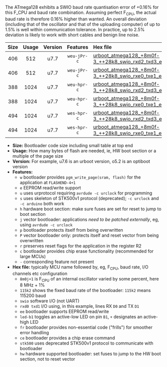 The ATmega128 exhibits a SWIO baud rate quantisation error of +0.16% for this F_CPU and baud rate combination. Assuming perfect F<sub>CPU</sub>, the actual baud rate is therefore 0.16% higher than wanted. An overall deviation (including that of the oscillator and that of the uploading computer) of up to 1.5% is well within communication tolerance. In practice, up to 2.5% deviation is likely to work with short cables and benign line noise.

|Size|Usage|Version|Features|Hex file|
|:-:|:-:|:-:|:-:|:--|
|406|512|u7.7|`weu-jPr-c`|[urboot_atmega128_+8m0f-3_++28k8_swio_rxd2_txd3_ee_led+b5_fr_ce.hex](https://raw.githubusercontent.com/stefanrueger/urboot.hex/main/cores/megacore/atmega128/internal_oscillator/fcpu_+8m0f-3/br_++28k8/urboot_atmega128_+8m0f-3_++28k8_swio_rxd2_txd3_ee_led+b5_fr_ce.hex)|
|406|512|u7.7|`weu-jPr-c`|[urboot_atmega128_+8m0f-3_++28k8_swio_rxe0_txe1_ee_led+b5_fr_ce.hex](https://raw.githubusercontent.com/stefanrueger/urboot.hex/main/cores/megacore/atmega128/internal_oscillator/fcpu_+8m0f-3/br_++28k8/urboot_atmega128_+8m0f-3_++28k8_swio_rxe0_txe1_ee_led+b5_fr_ce.hex)|
|388|1024|u7.7|`weu-hpr-c`|[urboot_atmega128_+8m0f-3_++28k8_swio_rxd2_txd3_ee_led+b5_fr_ce_hw.hex](https://raw.githubusercontent.com/stefanrueger/urboot.hex/main/cores/megacore/atmega128/internal_oscillator/fcpu_+8m0f-3/br_++28k8/urboot_atmega128_+8m0f-3_++28k8_swio_rxd2_txd3_ee_led+b5_fr_ce_hw.hex)|
|388|1024|u7.7|`weu-hpr-c`|[urboot_atmega128_+8m0f-3_++28k8_swio_rxe0_txe1_ee_led+b5_fr_ce_hw.hex](https://raw.githubusercontent.com/stefanrueger/urboot.hex/main/cores/megacore/atmega128/internal_oscillator/fcpu_+8m0f-3/br_++28k8/urboot_atmega128_+8m0f-3_++28k8_swio_rxe0_txe1_ee_led+b5_fr_ce_hw.hex)|
|494|1024|u7.7|`wes-hpr-c`|[urboot_atmega128_+8m0f-3_++28k8_swio_rxd2_txd3_ee_led+b5_fr_ce_stk500_hw.hex](https://raw.githubusercontent.com/stefanrueger/urboot.hex/main/cores/megacore/atmega128/internal_oscillator/fcpu_+8m0f-3/br_++28k8/urboot_atmega128_+8m0f-3_++28k8_swio_rxd2_txd3_ee_led+b5_fr_ce_stk500_hw.hex)|
|494|1024|u7.7|`wes-hpr-c`|[urboot_atmega128_+8m0f-3_++28k8_swio_rxe0_txe1_ee_led+b5_fr_ce_stk500_hw.hex](https://raw.githubusercontent.com/stefanrueger/urboot.hex/main/cores/megacore/atmega128/internal_oscillator/fcpu_+8m0f-3/br_++28k8/urboot_atmega128_+8m0f-3_++28k8_swio_rxe0_txe1_ee_led+b5_fr_ce_stk500_hw.hex)|

- **Size:** Bootloader code size including small table at top end
- **Usage:** How many bytes of flash are needed, ie, HW boot section or a multiple of the page size
- **Version:** For example, u7.6 is an urboot version, o5.2 is an optiboot version
- **Features:**
  + `w` bootloader provides `pgm_write_page(sram, flash)` for the application at `FLASHEND-4+1`
  + `e` EEPROM read/write support
  + `u` uses urprotocol requiring `avrdude -c urclock` for programming
  + `s` uses skeleton of STK500v1 protocol (deprecated); `-c urclock` and `-c arduino` both work
  + `h` hardware boot section: make sure fuses are set for reset to jump to boot section
  + `j` vector bootloader: applications *need to be patched externally*, eg, using `avrdude -c urclock`
  + `p` bootloader protects itself from being overwritten
  + `P` vector bootloader only: protects itself and reset vector from being overwritten
  + `r` preserves reset flags for the application in the register R2
  + `c` bootloader provides chip erase functionality (recommended for large MCUs)
  + `-` corresponding feature not present
- **Hex file:** typically MCU name followed by, eg, F<sub>CPU</sub>, baud rate, I/O channels etc configuration
  + `8m0j+1` is F<sub>CPU</sub> of an internal oscillator varied by some percent, here 8 MHz + 1%
  + `115k2` shows the fixed baud rate of the bootloader: `115k2` means 115200 baud
  + `swio` software I/O (not UART)
  + `rxd0 txd1` I/O using, in this example, lines RX `D0` and TX `D1`
  + `ee` bootloader supports EEPROM read/write
  + `led-b1` toggles an active-low LED on pin `B1`, `+` designates an active-high LED
  + `fr` bootloader provides non-essential code ("frills") for smoother error handling
  + `ce` bootloader provides a chip erase command
  + `stk500` uses deprecated STK500v1 protocol to communicate with bootloader
  + `hw` hardware supported bootloader: set fuses to jump to the HW boot section, not to reset vector
